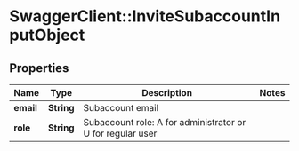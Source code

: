 # SwaggerClient::InviteSubaccountInputObject

## Properties
Name | Type | Description | Notes
------------ | ------------- | ------------- | -------------
**email** | **String** | Subaccount email | 
**role** | **String** | Subaccount role: A for administrator or U for regular user | 


